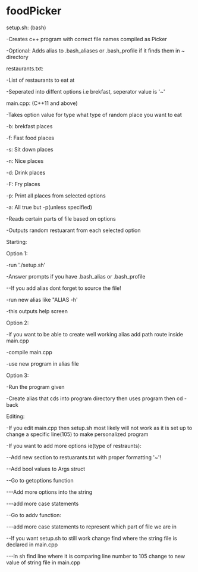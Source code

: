 # foodPicker
setup.sh: (bash)

 -Creates c++ program with correct file names compiled as Picker
 
 -Optional: Adds alias to .bash_aliases or .bash_profile if it finds them in ~ directory
 
 
restaurants.txt:

 -List of restaurants to eat at
 
 -Seperated into diffent options i.e brekfast, seperator value is '~'


main.cpp: (C++11 and above)
 
 -Takes option value for type what type of random place you want to eat
  
  -b: brekfast places
  
  -f: Fast food places
  
  -s: Sit down places
  
  -n: Nice places
  
  -d: Drink places
  
  -F: Fry places
  
  -p: Print all places from selected options
  
  -a: All true but -p(unless specified) 
 
 -Reads certain parts of file based on options
 
 -Outputs random restuarant from each selected option


Starting:

Option 1:

-run './setup.sh'

-Answer prompts if you have .bash_alias or .bash_profile

--If you add alias dont forget to source the file!

-run new alias like "ALIAS -h'

-this outputs help screen


Option 2:

-if you want to be able to create well working alias add path route inside main.cpp

-compile main.cpp

-use new program in alias file


Option 3:

-Run the program given

-Create alias that cds into program directory then uses program then cd - back


Editing:

-If you edit main.cpp then setup.sh most likely will not work as it is set up to change a specific line(105) to make personalized program

-If you want to add more options ie(type of restraunts):

--Add new section to restuarants.txt with proper formatting '~'!

--Add bool values to Args struct

--Go to getoptions function

---Add more options into the string

---add more case statements

--Go to addv function:

---add more case statements to represent which part of file we are in

--If you want setup.sh to still work change find where the string file is declared in main.cpp

---In sh find line where it is comparing line number to 105 change to new value of string file in main.cpp

